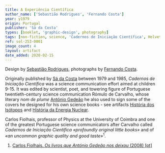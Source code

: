 ```yaml
---
title: A Experiência Científica
author_name: ['Sebastião Rodrigues', 'Fernando Costa']
year: y1979
origin: Portugal
publisher: 'Sá da Costa'
types: [booklet, 'graphic-design', photography]
tags: [non-fiction, science, 'Cadernos de Iniciação Científica', Helvetica]
ref: sol-253-0001
image_count: 4
layout: artifact
date_added: 2020-02-15
---
```

<p>
Design by <a class="text-cat-link author" href="/authors/Sebastião Rodrigues/">Sebastião Rodrigues</a>, photographs by <a class="text-cat-link author" href="/authors/Fernando Costa/">Fernando Costa</a>.
</p>
<p>
Originally published by <a class="text-cat-link publisher" href="/publishers/sa-da-costa/">Sá da Costa</a> between 1979 and 1985, <cite>Cadernos de Iniciação Científica</cite> was a science communication effort aimed at children 9-15. It was edited by scientist, poet, and towering figure of Portuguese twentieth-century science communication Rómulo de Carvalho, whose literary <i>nom de plume</i> <a class="text-cat-link author" href="/authors/António Gedeão/">António Gedeão</a> he also used to sign some of the covers he designed for his own science books - see artifacts <a class="text-cat-link artifact" href="/artifacts/historia-dos-isotopos/">História dos Isótopos</a> and <a class="text-cat-link artifact" href="/artifacts/historia-da-energia-nuclear/">História da Energia Nuclear</a>.
</p>
<p>
Carlos Fiolhais, professor of Physics at the University of Coimbra and one of the greatest Portuguese science communicators after Carvalho called <cite>Cadernos de Iniciação Científica</cite> <cite>«profoundly original little books»</cite> and of <cite>«an uncommon graphic quality and good taste»</cite><sup>1</sup>.
</p>

<ol class="footnotes">
<li><a class="fn-link" href="https://eg.uc.pt/bitstream/10316/41244/1/livros_que_romulo_de_carvalho_nos_deixou.PDF">Carlos Fiolhais. <cite>Os livros que António Gedeão nos deixou</cite> (2008) [pt]</a></li>
</ol>
